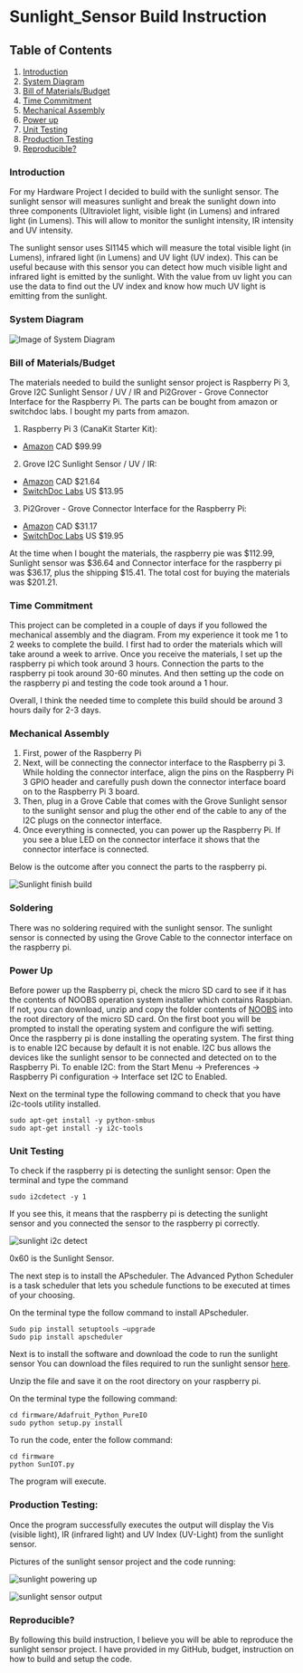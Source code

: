 # Sunlight_Sensor Build Instruction


## Table of Contents
1. [Introduction](#introduction)
2. [System Diagram](#system-diagram)
3. [Bill of Materials/Budget](#bill-of-materialsbudget)
4. [Time Commitment](#time-commitment)
5. [Mechanical Assembly](#mechanical-assembly)
6. [Power up](#power-up)
7. [Unit Testing](#unit-testing)
8. [Production Testing](#production-testing)
9. [Reproducible?](#reproducible)


### Introduction

For my Hardware Project I decided to build with the sunlight sensor. The sunlight sensor will measures sunlight and break the sunlight down into three components (Ultraviolet light, visible light (in Lumens) and infrared light (in Lumens). This will allow to monitor the sunlight intensity, IR intensity and UV intensity.


The sunlight sensor uses SI1145 which will measure the total visible light (in Lumens), infrared light (in Lumens) and UV light (UV index). This can be useful because with this sensor you can detect how much visible light and infrared light is emitted by the sunlight. With the value from uv light you can use the data to find out the UV index and know how much UV light is emitting from the sunlight.

### System Diagram

![Image of System Diagram](https://raw.githubusercontent.com/RaphaelNajera/Sunlight_Sensor/master/documentation/Sunlight%20project%20system%20diagram.png)


### Bill of Materials/Budget
The materials needed to build the sunlight sensor project is Raspberry Pi 3, Grove I2C Sunlight Sensor / UV / IR and Pi2Grover - Grove Connector Interface for the Raspberry Pi. The parts can be bought from amazon or switchdoc labs. I bought my parts from amazon.

1) Raspberry Pi 3 (CanaKit Starter Kit):

* [Amazon](https://www.amazon.ca/CanaKit-Raspberry-Complete-Starter-Kit/dp/B01CCF6V3A/) CAD $99.99

2) Grove I2C Sunlight Sensor / UV / IR:
 
* [Amazon](https://www.amazon.ca/gp/product/B01MG08DPI/) CAD $21.64 
* [SwitchDoc Labs](https://shop.switchdoc.com/products/grove-sunlight-ir-uv-i2c-sensor) US $13.95

3) Pi2Grover - Grove Connector Interface for the Raspberry Pi:

* [Amazon](https://www.amazon.ca/Pi2Grover-Grove-Connector-Interface-Raspberry/dp/B01FPU4JTM/) CAD $31.17
* [SwitchDoc Labs](https://shop.switchdoc.com/products/pi2grover-raspberry-pi-to-grove-connector-interface-board) US $19.95

At the time when I bought the materials, the raspberry pie was $112.99, Sunlight sensor was $36.64 and Connector interface for the raspberry pi was $36.17, plus the shipping $15.41. The total cost for buying the materials was $201.21.

### Time Commitment
This project can be completed in a couple of days if you followed the mechanical assembly and the diagram. From my experience it took me 1 to 2 weeks to complete the build. I first had to order the materials which will take around a week to arrive. Once you receive the materials, I set up the raspberry pi which took around 3 hours. Connection the parts to the raspberry pi took around 30-60 minutes. And then setting up the code on the raspberry pi and testing the code took around a 1 hour.

Overall, I think the needed time to complete this build should be around 3 hours daily for 2-3 days.

### Mechanical Assembly

1) First, power of the Raspberry Pi
2) Next, will be connecting the connector interface to the Raspberry pi 3. While holding the connector interface, align the pins on the Raspberry Pi 3 GPIO header and carefully push down the connector interface board on to the Raspberry Pi 3 board.
3) Then, plug in a Grove Cable that comes with the Grove Sunlight sensor to the sunlight sensor and plug the other end of the cable to any of the I2C plugs on the connector interface. 
4) Once everything is connected, you can power up the Raspberry Pi. If you see a blue LED on the connector interface it shows that the connector interface is connected.


Below is the outcome after you connect the parts to the raspberry pi.

![Sunlight finish build](https://raw.githubusercontent.com/RaphaelNajera/Sunlight_Sensor/master/documentation/Sunlight%20finish%20build.jpg)

### Soldering
There was no soldering required with the sunlight sensor. The sunlight sensor is connected by using the Grove Cable to the connector interface on the raspberry pi.

### Power Up
Before power up the Raspberry pi, check the micro SD card to see if it has the contents of NOOBS operation system installer which contains Raspbian. If not, you can download, unzip and copy the folder contents of [NOOBS](https://downloads.raspberrypi.org/NOOBS_latest) into the root directory of the micro SD card.
On the first boot you will be prompted to install the operating system and configure the wifi setting. Once the raspberry pi is done installing the operating system. The first thing is to enable I2C because by default it is not enable. I2C bus allows the devices like the sunlight sensor to be connected and detected on to the Raspberry Pi.
To enable I2C: from the Start Menu -> Preferences -> Raspberry Pi configuration -> Interface set I2C to Enabled. 

Next on the terminal type the following command to check that you have i2c-tools utility installed.
```
sudo apt-get install -y python-smbus
sudo apt-get install -y i2c-tools
```

### Unit Testing

To check if the raspberry pi is detecting the sunlight sensor:
Open the terminal and type the command 
```
sudo i2cdetect -y 1
```

If you see this, it means that the raspberry pi is detecting the sunlight sensor and you connected the sensor to the raspberry pi correctly.

![sunlight i2c detect](https://raw.githubusercontent.com/RaphaelNajera/Sunlight_Sensor/master/documentation/Sunlight%20sensor%20i2c%20detect.png)

0x60 is the Sunlight Sensor.

The next step is to install the APscheduler. The Advanced Python Scheduler is a task scheduler that lets you schedule functions to be executed at times of your choosing.

On the terminal type the follow command to install APscheduler.
```
Sudo pip install setuptools –upgrade
Sudo pip install apscheduler
```

Next is to install the software and download the code to run the sunlight sensor
You can download the files required to run the sunlight sensor [here](https://minhaskamal.github.io/DownGit/#/home?url=https:%2F%2Fgithub.com%2FRaphaelNajera%2FSunlight_Sensor%2Ftree%2Fmaster%2Ffirmware).

Unzip the file and save it on the root directory on your raspberry pi. 

On the terminal type the following command:
```
cd firmware/Adafruit_Python_PureIO
sudo python setup.py install
```

To run the code, enter the follow command:
```
cd firmware
python SunIOT.py
```
The program will execute.



### Production Testing:
Once the program successfully executes the output will display the Vis (visible light), IR (infrared light) and UV Index (UV-Light) from the sunlight sensor. 

Pictures of the sunlight sensor project and the code running:

![sunlight powering up](https://raw.githubusercontent.com/RaphaelNajera/Sunlight_Sensor/master/documentation/sunlight%20sensor%20powered%20up.jpg)


![sunlight sensor output](https://raw.githubusercontent.com/RaphaelNajera/Sunlight_Sensor/master/documentation/Sunlight%20sensor%20output.png)

### Reproducible?
By following this build instruction, I believe you will be able to reproduce the sunlight sensor project. I have provided in my GitHub, budget, instruction on how to build and setup the code.










